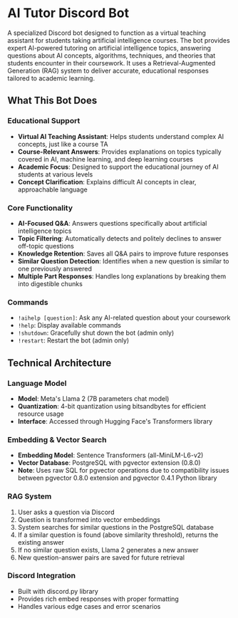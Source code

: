 # AI Tutor Discord Bot

A specialized Discord bot designed to function as a virtual teaching assistant for students taking artificial intelligence courses. The bot provides expert AI-powered tutoring on artificial intelligence topics, answering questions about AI concepts, algorithms, techniques, and theories that students encounter in their coursework. It uses a Retrieval-Augmented Generation (RAG) system to deliver accurate, educational responses tailored to academic learning.

## What This Bot Does

### Educational Support
- **Virtual AI Teaching Assistant**: Helps students understand complex AI concepts, just like a course TA
- **Course-Relevant Answers**: Provides explanations on topics typically covered in AI, machine learning, and deep learning courses
- **Academic Focus**: Designed to support the educational journey of AI students at various levels
- **Concept Clarification**: Explains difficult AI concepts in clear, approachable language

### Core Functionality
- **AI-Focused Q&A**: Answers questions specifically about artificial intelligence topics
- **Topic Filtering**: Automatically detects and politely declines to answer off-topic questions
- **Knowledge Retention**: Saves all Q&A pairs to improve future responses
- **Similar Question Detection**: Identifies when a new question is similar to one previously answered
- **Multiple Part Responses**: Handles long explanations by breaking them into digestible chunks

### Commands
- `!aihelp [question]`: Ask any AI-related question about your coursework
- `!help`: Display available commands
- `!shutdown`: Gracefully shut down the bot (admin only)
- `!restart`: Restart the bot (admin only)

## Technical Architecture

### Language Model
- **Model**: Meta's Llama 2 (7B parameters chat model)
- **Quantization**: 4-bit quantization using bitsandbytes for efficient resource usage
- **Interface**: Accessed through Hugging Face's Transformers library

### Embedding & Vector Search
- **Embedding Model**: Sentence Transformers (all-MiniLM-L6-v2)
- **Vector Database**: PostgreSQL with pgvector extension (0.8.0)
- **Note**: Uses raw SQL for pgvector operations due to compatibility issues between pgvector 0.8.0 extension and pgvector 0.4.1 Python library

### RAG System
1. User asks a question via Discord
2. Question is transformed into vector embeddings
3. System searches for similar questions in the PostgreSQL database
4. If a similar question is found (above similarity threshold), returns the existing answer
5. If no similar question exists, Llama 2 generates a new answer
6. New question-answer pairs are saved for future retrieval

### Discord Integration
- Built with discord.py library
- Provides rich embed responses with proper formatting
- Handles various edge cases and error scenarios